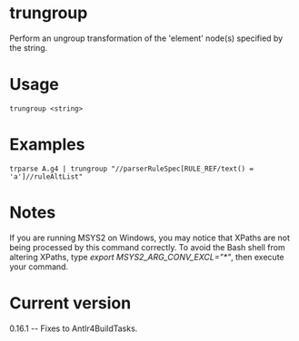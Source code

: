 # trungroup

Perform an ungroup transformation of the 'element' node(s) specified by the string.

# Usage

    trungroup <string>

# Examples

    trparse A.g4 | trungroup "//parserRuleSpec[RULE_REF/text() = 'a']//ruleAltList"

# Notes

If you are running MSYS2 on Windows, you may notice that XPaths are not being
processed by this command correctly. To avoid the Bash shell from altering
XPaths, type _export MSYS2_ARG_CONV_EXCL="*"_, then execute your command.

# Current version

0.16.1 -- Fixes to Antlr4BuildTasks.
